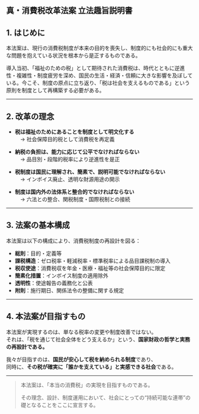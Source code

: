 ## 真・消費税改革法案 立法趣旨説明書

## 1. はじめに

本法案は、現行の消費税制度が本来の目的を喪失し、制度的にも社会的にも重大な問題を抱えている状況を根本から是正するものである。

導入当初、「福祉のための税」として期待された消費税は、時代とともに逆進性・複雑性・制度疲労を深め、国民の生活・経済・信頼に大きな影響を及ぼしている。今こそ、制度の原点に立ち返り、「税は社会を支えるものである」という原則を制度として再構築する必要がある。

---

## 2. 改革の理念

- **税は福祉のためにあることを制度として明文化する**  
　→ 社会保障目的税として消費税を再定義

- **納税の負担は、能力に応じて公平でなければならない**  
　→ 品目別・段階的税率により逆進性を是正

- **税制度は国民に理解され、簡素で、説明可能でなければならない**  
　→ インボイス廃止、透明な財源用途の開示

- **制度は国内外の法体系と整合的でなければならない**  
　→ 六法との整合、関税制度・国際税制との接続

---

## 3. 法案の基本構成

本法案は以下の構成により、消費税制度の再設計を図る：

- **総則**：目的・定義等
- **課税構造**：ゼロ税率・軽減税率・標準税率による品目課税制の導入
- **税収使途**：消費税収を年金・医療・福祉等の社会保障目的に限定
- **簡素化措置**：インボイス制度の適用除外
- **透明性**：使途報告の義務化と公表
- **附則**：施行期日、関係法令の整備に関する規定

---

## 4. 本法案が目指すもの

本法案が実現するのは、単なる税率の変更や制度改善ではない。  
それは、「税を通じて社会全体をどう支えるか」という、**国家財政の哲学と実務の再設計である。**

我々が目指すのは、**国民が安心して税を納められる制度**であり、  
同時に、**その税が確実に「誰かを支えている」と実感できる社会**である。

---

> 本法案は、「本当の消費税」の実現を目指すものである。
> 
> その理念、設計、制度運用において、社会にとっての“持続可能な連帯”の礎となることをここに宣言する。
